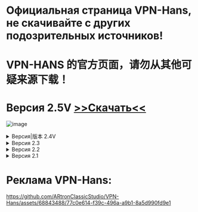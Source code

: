 # Официальная страница VPN-Hans, не скачивайте с других подозрительных источников! 
# VPN-HANS 的官方页面，请勿从其他可疑来源下载！

 # Версия 2.5V [>>Скачать<<](https://github.com/ARtronClassicStudio/VPN-Hans/releases/download/2-5V/VPN.Hans.exe)

![image](https://github.com/ARtronClassicStudio/VPN-Hans/assets/68843488/f6c767cc-5afb-4cfe-ba2d-8c44fe306153)


<details>
  <summary>Версия|版本 2.4V</summary>

  [>>Скачать<<](https://github.com/ARtronClassicStudio/VPN-Hans/releases/download/2-4V/VPN.Hans.exe) |  [>>С下载<<](https://github.com/ARtronClassicStudio/VPN-Hans/releases/download/2-4V/VPN.Hans.exe) 

添加了中文。

![image](https://github.com/ARtronClassicStudio/VPN-Hans/assets/68843488/ef513ec5-9287-4851-9b42-9db96fd21d93)

</details>

<details>
  
<summary>Версия 2.3</summary>
  
[>>Скачать<<](https://github.com/ARtronClassicStudio/VPN-Hans/releases/download/2-3V/VPN.Hans.exe) 

  ![image](https://github.com/ARtronClassicStudio/VPN-Hans/assets/68843488/0373cc9c-c7da-4968-80f7-200e4fe69fb3)

</details>

<details>
<summary>Версия 2.2</summary>
  
[>>Скачать<<](https://github.com/ARtronClassicStudio/VPN-Hans/releases/download/2-2V/VPN.Hans.exe) 
  
![image](https://github.com/ARtronClassicStudio/VPN-Hans/assets/68843488/1bd81b2a-5bfb-431a-ad12-f2c276822820)

</details>

<details>
<summary>Версия 2.1</summary>

[>>Скачать<<](https://github.com/ARtronClassicStudio/VPN-Hans/releases/download/2-1V/VPN.Hans.exe) 

![image](https://github.com/ARtronClassicStudio/VPN-Hans/assets/68843488/04978e50-c1df-49da-b241-c2ffd87879e2)

</details>

# Реклама VPN-Hans:

https://github.com/ARtronClassicStudio/VPN-Hans/assets/68843488/77c0e614-f39c-496a-a9b1-8a5d990fd9e1


